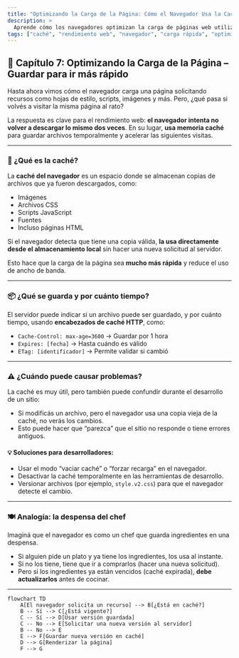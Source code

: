 ```yaml
---
title: "Optimizando la Carga de la Página: Cómo el Navegador Usa la Caché para Acelerar la Web"
description: >
  Aprende cómo los navegadores optimizan la carga de páginas web utilizando la memoria caché y otras técnicas clave. Esta lección explica cómo funciona la caché, cuándo puede causar problemas, y cómo aprovecharla para mejorar la experiencia del usuario.
tags: ["caché", "rendimiento web", "navegador", "carga rápida", "optimización", "HTTP"]
---
```


## 📘 Capítulo 7: Optimizando la Carga de la Página – Guardar para ir más rápido

Hasta ahora vimos cómo el navegador carga una página solicitando recursos como hojas de estilo, scripts, imágenes y más. Pero, ¿qué pasa si volvés a visitar la misma página al rato?

La respuesta es clave para el rendimiento web: **el navegador intenta no volver a descargar lo mismo dos veces**. En su lugar, **usa memoria caché** para guardar archivos temporalmente y acelerar las siguientes visitas.

---

### 🧠 ¿Qué es la caché?

La **caché del navegador** es un espacio donde se almacenan copias de archivos que ya fueron descargados, como:

- Imágenes
- Archivos CSS
- Scripts JavaScript
- Fuentes
- Incluso páginas HTML

Si el navegador detecta que tiene una copia válida, **la usa directamente desde el almacenamiento local** sin hacer una nueva solicitud al servidor.

Esto hace que la carga de la página sea **mucho más rápida** y reduce el uso de ancho de banda.

---

### 📦 ¿Qué se guarda y por cuánto tiempo?

El servidor puede indicar si un archivo puede ser guardado, y por cuánto tiempo, usando **encabezados de caché HTTP**, como:

- `Cache-Control: max-age=3600` → Guardar por 1 hora
- `Expires: [fecha]` → Hasta cuándo es válido
- `ETag: [identificador]` → Permite validar si cambió

---

### ⚠️ ¿Cuándo puede causar problemas?

La caché es muy útil, pero también puede confundir durante el desarrollo de un sitio:

- Si modificás un archivo, pero el navegador usa una copia vieja de la caché, no verás los cambios.
- Esto puede hacer que “parezca” que el sitio no responde o tiene errores antiguos.

#### 💡 Soluciones para desarrolladores:
- Usar el modo “vaciar caché” o “forzar recarga” en el navegador.
- Desactivar la caché temporalmente en las herramientas de desarrollo.
- Versionar archivos (por ejemplo, `style.v2.css`) para que el navegador detecte el cambio.

---

### 🍽️ Analogía: la despensa del chef

Imaginá que el navegador es como un chef que guarda ingredientes en una despensa.

- Si alguien pide un plato y ya tiene los ingredientes, los usa al instante.
- Si no los tiene, tiene que ir a comprarlos (hacer una nueva solicitud).
- Pero si los ingredientes ya están vencidos (caché expirada), **debe actualizarlos** antes de cocinar.

---


```mermaid
flowchart TD
    A[El navegador solicita un recurso] --> B[¿Está en caché?]
    B -- Sí --> C[¿Está vigente?]
    C -- Sí --> D[Usar versión guardada]
    C -- No --> E[Solicitar una nueva versión al servidor]
    B -- No --> E
    E --> F[Guardar nueva versión en caché]
    D --> G[Renderizar la página]
    F --> G
```